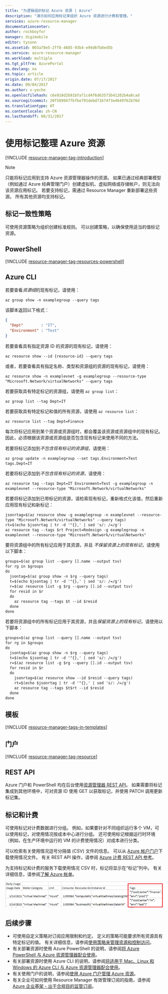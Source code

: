 ```yaml
---
title: "为逻辑组织标记 Azure 资源 | Azure"
description: "演示如何应用标记来组织 Azure 资源进行计费和管理。"
services: azure-resource-manager
documentationcenter: 
author: rockboyfor
manager: digimobile
editor: tysonn
ms.assetid: 003a78e5-2ff8-4685-93b4-e94d6fb8ed5b
ms.service: azure-resource-manager
ms.workload: multiple
ms.tgt_pltfrm: AzurePortal
ms.devlang: na
ms.topic: article
origin.date: 07/17/2017
ms.date: 09/04/2017
ms.author: v-yeche
ms.openlocfilehash: c6e918d2b91bfa71cd4f6d63573b41202b4a8cad
ms.sourcegitcommit: 20f589947fbfbe791debd71674f3e4649762b70d
ms.translationtype: HT
ms.contentlocale: zh-CN
ms.lasthandoff: 08/31/2017
---
```

# <a name="use-tags-to-organize-your-azure-resources"></a>使用标记整理 Azure 资源
[!INCLUDE [resource-manager-tag-introduction](../../includes/resource-manager-tag-introduction.md)]

> [!NOTE]
> 只能将标记应用到支持 Azure 资源管理器操作的资源。 如果已通过经典部署模型（例如通过 Azure 经典管理门户）创建虚拟机、虚拟网络或存储帐户，则无法向该资源应用标记。 若要支持标记，需通过 Resource Manager 重新部署这些资源。 所有其他资源均支持标记。
> 
> 

## <a name="policies-for-tag-consistency"></a>标记一致性策略

可使用资源策略为组织创建标准规则。 可以创建策略，以确保使用适当的值标记资源。
<!-- Not Available [Apply resource policies for tags](resource-manager-policy-tags.md) -->

## <a name="powershell"></a>PowerShell
[!INCLUDE [resource-manager-tag-resources-powershell](../../includes/resource-manager-tag-resources-powershell.md)]

## <a name="azure-cli"></a>Azure CLI

若要查看*资源组*的现有标记，请使用：

```azurecli
az group show -n examplegroup --query tags
```

该脚本返回以下格式：

```json
{
  "Dept"        : "IT",
  "Environment" : "Test"
}
```

若要查看具有指定资源 ID 的资源的现有标记，请使用：

```azurecli
az resource show --id {resource-id} --query tags
```

或者，若要查看具有指定名称、类型和资源组的资源的现有标记，请使用：

```azurecli
az resource show -n examplevnet -g examplegroup --resource-type "Microsoft.Network/virtualNetworks" --query tags
```

若要获取具有特定标记的资源组，请使用 `az group list`：

```azurecli
az group list --tag Dept=IT
```

若要获取具有特定标记和值的所有资源，请使用 `az resource list`：

```azurecli
az resource list --tag Dept=Finance
```

每次将标记应用到某个资源或资源组时，都会覆盖该资源或资源组中的现有标记。 因此，必须根据该资源或资源组是否包含现有标记来使用不同的方法。 

若要将标记添加到*不包含现有标记的资源组*，请使用：

```azurecli
az group update -n examplegroup --set tags.Environment=Test tags.Dept=IT
```

若要将标记添加到*不包含现有标记的资源*，请使用：

```azurecli
az resource tag --tags Dept=IT Environment=Test -g examplegroup -n examplevnet --resource-type "Microsoft.Network/virtualNetworks"
``` 

若要将标记添加到已带标记的资源，请检索现有标记，重新格式化该值，然后重新应用现有标记和新标记： 

```azurecli
jsonrtag=$(az resource show -g examplegroup -n examplevnet --resource-type "Microsoft.Network/virtualNetworks" --query tags)
rt=$(echo $jsonrtag | tr -d '"{},' | sed 's/: /=/g')
az resource tag --tags $rt Project=Redesign -g examplegroup -n examplevnet --resource-type "Microsoft.Network/virtualNetworks"
```

要将资源组中的所有标记应用于其资源，并且 *不保留资源上的现有标记*，请使用以下脚本：

```azurecli
groups=$(az group list --query [].name --output tsv)
for rg in $groups 
do 
  jsontag=$(az group show -n $rg --query tags)
  t=$(echo $jsontag | tr -d '"{},' | sed 's/: /=/g')
  r=$(az resource list -g $rg --query [].id --output tsv) 
  for resid in $r 
  do 
    az resource tag --tags $t --id $resid
  done 
done
```

若要将资源组中的所有标记应用于其资源，并且*保留资源上的现有标记*，请使用以下脚本：

```azurecli
groups=$(az group list --query [].name --output tsv)
for rg in $groups 
do 
  jsontag=$(az group show -n $rg --query tags)
  t=$(echo $jsontag | tr -d '"{},' | sed 's/: /=/g')
  r=$(az resource list -g $rg --query [].id --output tsv) 
  for resid in $r 
  do 
    jsonrtag=$(az resource show --id $resid --query tags)
    rt=$(echo $jsonrtag | tr -d '"{},' | sed 's/: /=/g')
    az resource tag --tags $t$rt --id $resid
  done 
done
```

## <a name="templates"></a>模板

[!INCLUDE [resource-manager-tags-in-templates](../../includes/resource-manager-tags-in-templates.md)]

## <a name="portal"></a>门户
[!INCLUDE [resource-manager-tag-resource](../../includes/resource-manager-tag-resources.md)]

## <a name="rest-api"></a>REST API
Azure 门户和 PowerShell 均在后台使用[资源管理器 REST API](https://docs.microsoft.com/rest/api/resources/)。 如果需要将标记集成到其他环境中，可对资源 ID 使用 GET 以获取标记，并使用 PATCH 调用更新标记集。

## <a name="tags-and-billing"></a>标记和计费
可使用标记对计费数据进行分组。 例如，如果要针对不同组织运行多个 VM，可以使用标记，对使用情况按成本中心进行分组。 还可使用标记根据运行时环境（例如，在生产环境中运行的 VM 的计费使用情况）对成本进行分类。

可以检索有关使用情况逗号分隔值 (CSV) 文件的信息。 可以从 [Azure 帐户门户](https://account.windowsazure.cn/)下载使用情况文件。 有关 REST API 操作，请参阅 [Azure 计费 REST API 参考](https://msdn.microsoft.com/library/azure/1ea5b323-54bb-423d-916f-190de96c6a3c)。
<!-- Not Available [Azure Resource Usage and RateCard APIs](../billing/billing-usage-rate-card-overview.md) -->
<!-- Not Available [EA portal](https://ea.azure.com) -->
<!-- Not Available [Gain insights into your Azure resource consumption](../billing/billing-usage-rate-card-overview.md) -->

为支持标记和计费的服务下载使用情况 CSV 时，标记将显示在“标记”列中。 有关详细信息，请参阅[了解 Azure 帐单](../billing-understand-your-bill.md)。

![在计费中查看标记](./media/resource-group-using-tags/billing_csv.png)

## <a name="next-steps"></a>后续步骤
* 可使用自定义策略对订阅应用限制和约定。 定义的策略可能要求所有资源具有特定标记的值。 有关详细信息，请参阅[使用策略来管理资源和控制访问](resource-manager-policy.md)。
* 有关部署资源时使用 Azure PowerShell 的说明，请参阅[将 Azure PowerShell 与 Azure 资源管理器配合使用](powershell-azure-resource-manager.md)。
* 有关部署资源时使用 Azure CLI 的说明，请参阅[将适用于 Mac、Linux 和 Windows 的 Azure CLI 与 Azure 资源管理器配合使用](xplat-cli-azure-resource-manager.md)。
* 有关使用门户的说明，请参阅[使用 Azure 门户管理 Azure 资源](resource-group-portal.md)。  
* 有关企业可如何使用 Resource Manager 有效管理订阅的指南，请参阅 [Azure 企业基架 - 出于合规目的监管订阅](resource-manager-subscription-governance.md)。

<!--Update_Description: wording update -->